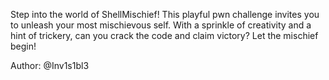 Step into the world of ShellMischief! This playful pwn challenge invites you to unleash your most mischievous self. With a sprinkle of creativity and a hint of trickery, can you crack the code and claim victory? Let the mischief begin!

Author: @Inv1s1bl3
